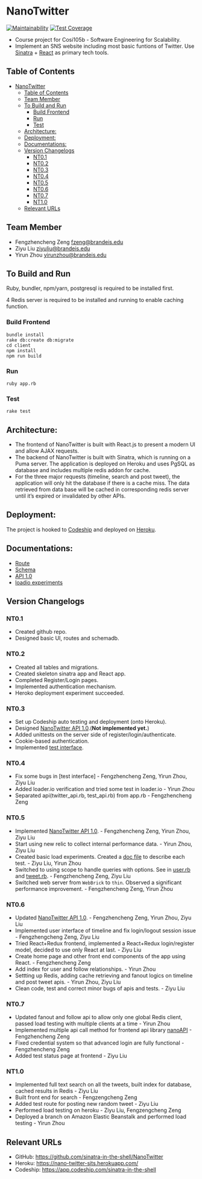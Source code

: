 # NanoTwitter
[![Maintainability](https://api.codeclimate.com/v1/badges/321abe06b5c265e41552/maintainability)](https://codeclimate.com/github/sinatra-in-the-shell/nt-TweetService/maintainability)
[![Test Coverage](https://api.codeclimate.com/v1/badges/321abe06b5c265e41552/test_coverage)](https://codeclimate.com/github/sinatra-in-the-shell/nt-TweetService/test_coverage)
* Course project for Cosi105b - Software Engineering for Scalability.
* Implement an SNS website including most basic funtions of Twitter. Use [Sinatra](http://sinatrarb.com/) + [React](https://reactjs.org/) as primary tech tools.

## Table of Contents
- [NanoTwitter](#nanotwitter)
  - [Table of Contents](#table-of-contents)
  - [Team Member](#team-member)
  - [To Build and Run](#to-build-and-run)
    - [Build Frontend](#build-frontend)
    - [Run](#run)
    - [Test](#test)
  - [Architecture:](#architecture)
  - [Deployment:](#deployment)
  - [Documentations:](#documentations)
  - [Version Changelogs](#version-changelogs)
    - [NT0.1](#nt01)
    - [NT0.2](#nt02)
    - [NT0.3](#nt03)
    - [NT0.4](#nt04)
    - [NT0.5](#nt05)
    - [NT0.6](#nt06)
    - [NT0.7](#nt07)
    - [NT1.0](#nt10)
  - [Relevant URLs](#relevant-urls)

## Team Member
* Fengzhencheng Zeng fzeng@brandeis.edu
* Ziyu Liu ziyuliu@brandeis.edu
* Yirun Zhou yirunzhou@brandeis.edu

## To Build and Run
Ruby, bundler, npm/yarn, postgresql is required to be installed first.

4 Redis server is required to be installed and running to enable caching function.

### Build Frontend
```
bundle install
rake db:create db:migrate
cd client
npm install
npm run build
```
### Run
```
ruby app.rb
```

### Test
```
rake test
```

## Architecture:
* The frontend of NanoTwitter is built with React.js to present a modern UI and allow AJAX requests. 
* The backend of NanoTwitter is built with Sinatra, which is running on a Puma server. The application is deployed on Heroku and uses PgSQL as database and includes multiple redis addon for cache. 
* For the three major requests (timeline, search and post tweet), the application will only hit the database if there is a cache miss. The data retrieved from data base will be cached in corresponding redis server until it’s expired or invalidated by other APIs.


## Deployment:
The project is hooked to [Codeship](https://app.codeship.com/projects/329361) and deployed on [Heroku](https://nano-twitter-sits.herokuapp.com/).

## Documentations:
* [Route](/doc/ROUTE.md)
* [Schema](/doc/SCHEMADB.md)
* [API 1.0](https://app.swaggerhub.com/apis-docs/sinatra-in-the-shell/nano-twitter-api/1.0.0)
* [loadio experiments](/doc/LOAD_EXPERIMENT.md)

## Version Changelogs

### NT0.1
* Created github repo.
* Designed basic UI, routes and schemadb.

### NT0.2
* Created all tables and migrations.
* Created skeleton sinatra app and React app.
* Completed Register/Login pages.
* Implemented authentication mechanism.
* Heroko deployment experiment succeeded.

### NT0.3
* Set up Codeship auto testing and deployment (onto Heroku).
* Designed [NanoTwitter API 1.0](https://app.swaggerhub.com/apis-docs/sinatra-in-the-shell/nano-twitter-api/1.0.0).(**Not implemented yet.**)
* Added unittests on the server side of register/login/authenticate.
* Cookie-based authentication.
* Implemented [test interface](http://cosi105b.s3-website-us-west-2.amazonaws.com/content/topics/nt/01_nt_functionality.md/).


### NT0.4
* Fix some bugs in [test interface] - Fengzhencheng Zeng, Yirun Zhou, Ziyu Liu
* Added loader.io verification and tried some test in loader.io - Yirun Zhou
* Separated api(twitter_api.rb, test_api.rb) from app.rb - Fengzhencheng Zeng

### NT0.5
* Implemented [NanoTwitter API 1.0](https://app.swaggerhub.com/apis-docs/sinatra-in-the-shell/nano-twitter-api/1.0.0). - Fengzhencheng Zeng, Yirun Zhou, Ziyu Liu
* Start using new relic to collect internal performance data. - Yirun Zhou, Ziyu Liu
* Created basic load experiments. Created a [doc file](/doc/LOAD_EXPERIMENT.md) to describe each test. - Ziyu Liu, Yirun Zhou
* Switched to using scope to handle queries with options. See in [user.rb](models/user.rb) and [tweet.rb](models/tweet.rb). - Fengzhencheng Zeng, Ziyu Liu
* Switched web server from `WebBrick` to `thin`. Observed a significant performance improvement. - Fengzhencheng Zeng, Yirun Zhou

### NT0.6
* Updated [NanoTwitter API 1.0](https://app.swaggerhub.com/apis-docs/sinatra-in-the-shell/nano-twitter-api/1.0.0). - Fengzhencheng Zeng, Yirun Zhou, Ziyu Liu
* Implemented user interface of timeline and fix login/logout session issue - Fengzhengcheng Zeng, Ziyu Liu
* Tried React+Redux frontend, implemented a React+Redux login/register model, decided to use only React at last. - Ziyu Liu
* Create home page and other front end components of the app using React. - Fengzhencheng Zeng
* Add index for user and follow relationships. - Yirun Zhou
* Settting up Redis, adding cache retrieving and fanout logics on timeline and post tweet apis. - Yirun Zhou, Ziyu Liu
* Clean code, test and correct minor bugs of apis and tests. - Ziyu Liu

### NT0.7
* Updated fanout and follow api to allow only one global Redis client, passed load testing with multiple clients at a time - Yirun Zhou
* Implemented multiple api call method for frontend api library [nanoAPI](https://github.com/sinatra-in-the-shell/NanoTwitter/blob/master/client/src/nanoAPI.js) - Fengzhencheng Zeng
* Fixed credential system so that advanced login are fully functional - Fengzhencheng Zeng
* Added test status page at frontend - Ziyu Liu

### NT1.0
* Implemented full text search on all the tweets, built index for database, cached results in Redis - Ziyu Liu
* Built front end for search - Fengzengcheng Zeng
* Added test route for posting new random tweet - Ziyu Liu
* Performed load testing on heroku - Ziyu Liu, Fengzengcheng Zeng
* Deployed a branch on Amazon Elastic Beanstalk and performed load testing - Yirun Zhou

## Relevant URLs
* GitHub: https://github.com/sinatra-in-the-shell/NanoTwitter
* Heroku: https://nano-twitter-sits.herokuapp.com/
* Codeship: https://app.codeship.com/sinatra-in-the-shell
